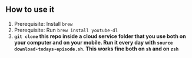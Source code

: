 ## How to use it

1) Prerequisite: Install `brew`
2) Prerequisite: Run `brew install youtube-dl`
3) **`git clone` this repo inside a cloud service folder that you use both on your computer and on your mobile. Run it every day with `source download-todays-episode.sh`. This works fine both on `sh` and on `zsh`**
